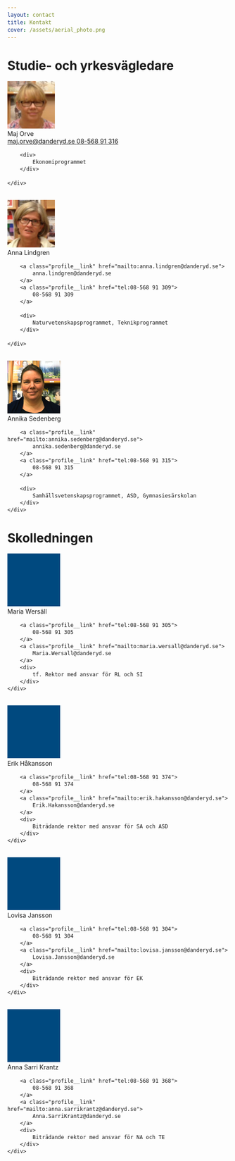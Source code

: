 ```yaml
---
layout: contact
title: Kontakt
cover: /assets/aerial_photo.png
---
```


# Studie- och yrkesvägledare


<div class="profile">
	<img class="profile__image" src="/assets/orve.png" alt="Maj Orve">
	<div class="profile__info">
		<div class="profile__title">Maj Orve</div>
		<a class="profile__link" href="mailto:maj.orve@danderyd.se">
			maj.orve@danderyd.se
		</a>
		<a class="profile__link" href="tel:08-568 91 316">
			08-568 91 316
		</a>

		<div>
			Ekonomiprogrammet
		</div>

	</div>
</div>

<br>

<div class="profile">
	<img class="profile__image" src="/assets/lindgren.png" alt="Anna Lindgren">
	<div class="profile__info">
		<div class="profile__title">Anna Lindgren</div>

		<a class="profile__link" href="mailto:anna.lindgren@danderyd.se">
			anna.lindgren@danderyd.se
		</a>
		<a class="profile__link" href="tel:08-568 91 309">
			08-568 91 309
		</a>

		<div>
			Naturvetenskapsprogrammet, Teknikprogrammet
		</div>

	</div>
</div>

<br>

<div class="profile">
	<img class="profile__image" src="/assets/annika.png" alt="Annika Sedenberg">
	<div class="profile__info">
		<div class="profile__title">Annika Sedenberg</div>

		<a class="profile__link" href="mailto:annika.sedenberg@danderyd.se">
			annika.sedenberg@danderyd.se
		</a>
		<a class="profile__link" href="tel:08-568 91 315">
			08-568 91 315
		</a>

		<div>
			Samhällsvetenskapsprogrammet, ASD, Gymnasiesärskolan
		</div>
	</div>
</div>


# Skolledningen

<div class="profile">
	<img class="profile__image" src="/assets/bluedot.png" alt="blue">
	<div class="profile__info">
		<div class="profile__title">Maria Wersäll</div>
		
		<a class="profile__link" href="tel:08-568 91 305">
			08-568 91 305
		</a>
		<a class="profile__link" href="mailto:maria.wersall@danderyd.se">
			Maria.Wersall@danderyd.se
		</a>
		<div>
			tf. Rektor med ansvar för RL och SI
		</div>
	</div>

<br>

<div class="profile">
	<img class="profile__image" src="/assets/bluedot.png" alt="blue">
	<div class="profile__info">
		<div class="profile__title">Erik Håkansson</div>
		
		<a class="profile__link" href="tel:08-568 91 374">
			08-568 91 374
		</a>
		<a class="profile__link" href="mailto:erik.hakansson@danderyd.se">
			Erik.Hakansson@danderyd.se
		</a>
		<div>
			Biträdande rektor med ansvar för SA och ASD
		</div>
	</div>
</div>

<br>

<div class="profile">
	<img class="profile__image" src="/assets/bluedot.png" alt="blue">
	<div class="profile__info">
		<div class="profile__title">Lovisa Jansson</div>
		
		<a class="profile__link" href="tel:08-568 91 304">
			08-568 91 304
		</a>
		<a class="profile__link" href="mailto:lovisa.jansson@danderyd.se">
			Lovisa.Jansson@danderyd.se
		</a>
		<div>
			Biträdande rektor med ansvar för EK
		</div>
	</div>
</div>

<br>

<div class="profile">
	<img class="profile__image" src="/assets/bluedot.png" alt="blue">
	<div class="profile__info">
		<div class="profile__title">Anna Sarri Krantz</div>
		
		<a class="profile__link" href="tel:08-568 91 368">
			08-568 91 368
		</a>
		<a class="profile__link" href="mailto:anna.sarrikrantz@danderyd.se">
			Anna.SarriKrantz@danderyd.se
		</a>
		<div>
			Biträdande rektor med ansvar för NA och TE
		</div>
	</div>
</div>
